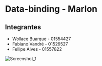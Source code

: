 # Data-binding - Marlon

## Integrantes

* Wollace Buarque - 01554427
* Fabiano Vandré - 01529527
* Fellipe Alves - 01557822

 ![Screenshot_1](https://github.com/Wollace-Buarque/data-binding-angular/assets/29075798/4c1f79d3-12de-40b2-a5a4-9d887b7719b7)
